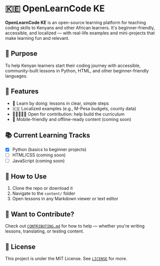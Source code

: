 # 🇰🇪 OpenLearnCode KE

**OpenLearnCode KE** is an open-source learning platform for teaching coding skills to Kenyans and other African learners. It's beginner-friendly, accessible, and localized — with real-life examples and mini-projects that make learning fun and relevant.

## 🎯 Purpose

To help Kenyan learners start their coding journey with accessible, community-built lessons in Python, HTML, and other beginner-friendly languages.

## 🚀 Features

- 📘 Learn by doing: lessons in clear, simple steps
- 🇰🇪 Localized examples (e.g., M-Pesa budgets, county data)
- 🧑🏽‍🤝‍🧑🏾 Open for contribution: help build the curriculum
- 📱 Mobile-friendly and offline-ready content (coming soon)

## 📚 Current Learning Tracks

- [x] Python (basics to beginner projects)
- [ ] HTML/CSS (coming soon)
- [ ] JavaScript (coming soon)

## 📂 How to Use

1. Clone the repo or download it
2. Navigate to the `content/` folder
3. Open lessons in any Markdown viewer or text editor

## 🙌 Want to Contribute?

Check out [`CONTRIBUTING.md`](./CONTRIBUTING.md) for how to help — whether you're writing lessons, translating, or testing content.

## 📄 License

This project is under the MIT License. See [`LICENSE`](./LICENSE) for more.
